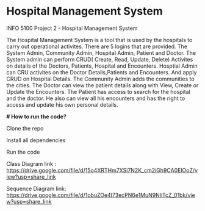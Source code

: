 # Hospital Management System

INFO 5100 Project 2 - Hospital Management System

The Hospital Management System is a tool that is used by the hospitals to carry out operational activites. There are 5 logins that are provided. The System Admin, Community Admin, Hospital Admin, Patient and Doctor. 
The System admin can perform CRUD( Create, Read, Update, Delete) Activites on details of the Doctors, Patients, Hospital and Encounters. 
Hosptial Admin can CRU activites on the Doctor Details,Patients and Encounters. And apply CRUD on Hospital Details. 
The Community Admin adds the communities to the cities.
The Doctor can view the patient details along with View, Create or Update the Encounters. 
The Patient has access to search for the hospital and the doctor. He also can view all his encounters and has the right to access and update his own personal details.

**# How to run the code?**

Clone the repo

Install all dependencies

Run the code

Class Diagram link : https://drive.google.com/file/d/15o4XRTHm7XSi7N2K_cm2iGh9CA0ElOoZ/view?usp=share_link

Sequence Diagram link: https://drive.google.com/file/d/1obuZOe4l73ecPN6e1MuN9NliTcZ_01bk/view?usp=share_link
